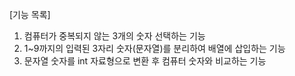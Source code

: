 [기능 목록]
1. 컴퓨터가 중복되지 않는 3개의 숫자 선택하는 기능
2. 1~9까지의 입력된 3자리 숫자(문자열)를 분리하여 배열에 삽입하는 기능
3. 문자열 숫자를 int 자료형으로 변환 후 컴퓨터 숫자와 비교하는 기능

